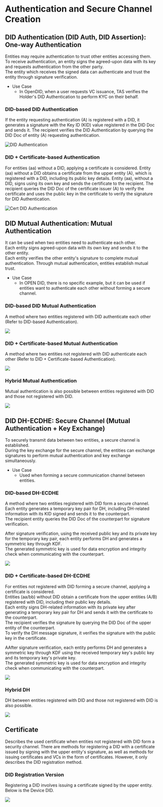 <!-- Individual documents may be merged in the future, so the table of contents is not used. -->

# Authentication and Secure Channel Creation
## DID Authentication (DID Auth, DID Assertion): One-way Authentication
Entities may require authentication to trust other entities accessing them.<br>
To receive authentication, an entity signs the agreed-upon data with its key and requests authentication from the other party.<br>
The entity which receives the signed data can authenticate and trust the entity through signature verification.
- Use Case
    - In OpenDID, when a user requests VC issuance, TAS verifies the Holder's DID Authentication to perform KYC on their behalf.

### DID-based DID Authentication
If the entity requesting authentication (A) is registered with a DID, it generates a signature with the Key ID (KID) value registered in the DID Doc and sends it.
The recipient verifies the DID Authentication by querying the DID Doc of entity (A) requesting authentication.

![DID Authentication](../../assets/did_did_authentication.png)

### DID + Certificate-based Authentication
For entities (aa) without a DID, applying a certificate is considered.
Entity (aa) without a DID obtains a certificate from the upper entity (A), which is registered with a DID, including its public key details.
Entity (aa), without a DID, signs using its own key and sends the certificate to the recipient.
The recipient queries the DID Doc of the certificate issuer (A) to verify the certificate and uses the public key in the certificate to verify the signature for DID Authentication.

![Cert DID Authentication](../../assets/cert_did_authentication.png)

## DID Mutual Authentication: Mutual Authentication
It can be used when two entities need to authenticate each other.<br>
Each entity signs agreed-upon data with its own key and sends it to the other entity.<br>
Each entity verifies the other entity's signature to complete mutual authentication.
Through mutual authentication, entities establish mutual trust.
- Use Case
    - In OPEN DID, there is no specific example, but it can be used if entities want to authenticate each other without forming a secure channel.

### DID-based DID Mutual Authentication
A method where two entities registered with DID authenticate each other (Refer to DID-based Authentication).

![](../../assets/did_mutual_authentication.png)

### DID + Certificate-based Mutual Authentication
A method where two entities not registered with DID authenticate each other (Refer to DID + Certificate-based Authentication).

![](../../assets/cert_did_mutual_authentication.png)

### Hybrid Mutual Authentication
Mutual authentication is also possible between entities registered with DID and those not registered with DID.

![](../../assets/mix_mutual_authentication.png)


## DID DH-ECDHE: Secure Channel (Mutual Authentication + Key Exchange)
To securely transmit data between two entities, a secure channel is established.<br>
During the key exchange for the secure channel, the entities can exchange signatures to perform mutual authentication and key exchange simultaneously.
- Use Case
    - Used when forming a secure communication channel between entities.

### DID-based DH-ECDHE
A method where two entities registered with DID form a secure channel.<br>
Each entity generates a temporary key pair for DH, including DH-related information with its KID signed and sends it to the counterpart.<br>
The recipient entity queries the DID Doc of the counterpart for signature verification.<br>

After signature verification, using the received public key and its private key for the temporary key pair, each entity performs DH and generates a symmetric key through KDF.<br>
The generated symmetric key is used for data encryption and integrity check when communicating with the counterpart.

![](../../assets/did_dh_ecdhe.png)

### DID + Certificate-based DH-ECDHE
For entities not registered with DID forming a secure channel, applying a certificate is considered.<br>
Entities (aa/bb) without DID obtain a certificate from the upper entities (A/B) registered with DID, including their public key details.<br>
Each entity signs DH-related information with its private key after generating a temporary key pair for DH and sends it with the certificate to the counterpart.<br>
The recipient verifies the signature by querying the DID Doc of the upper entity of the counterpart.<br>
To verify the DH message signature, it verifies the signature with the public key in the certificate.

AAfter signature verification, each entity performs DH and generates a symmetric key through KDF using the received temporary key's public key and its temporary key's private key.<br>
The generated symmetric key is used for data encryption and integrity check when communicating with the counterpart.

![](../../assets/cert_did_dh.png)

### Hybrid DH
DH between entities registered with DID and those not registered with DID is also possible.

![](../../assets/mix_did_dh.png)

## Certificate
Describes the used certificate when entities not registered with DID form a security channel.
There are methods for registering a DID with a certificate issued by signing with the upper entity's signature, as well as methods for issuing certificates and VCs in the form of certificates. However, it only describes the DID registration method.

### DID Registration Version
Registering a DID involves issuing a certificate signed by the upper entity.<br>
Below is the Device DID.

![](../../assets/device_key_did.png)
